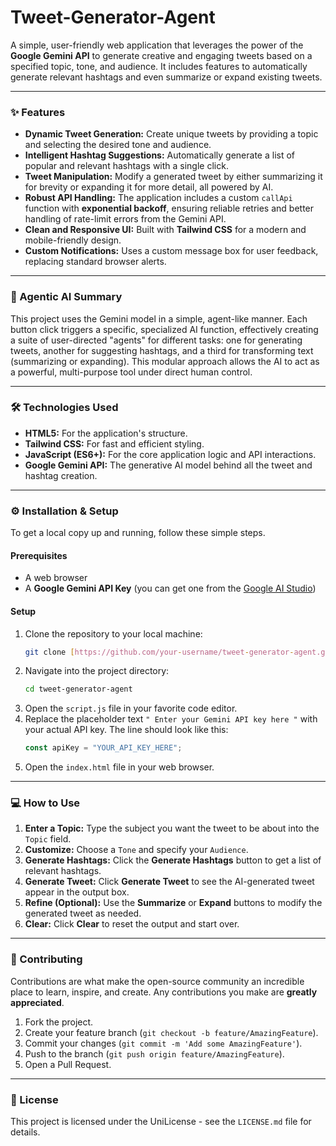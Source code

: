 # Tweet-Generator-Agent

A simple, user-friendly web application that leverages the power of the **Google Gemini API** to generate creative and engaging tweets based on a 
specified topic, tone, and audience. It includes features to automatically generate relevant hashtags and even summarize or expand existing tweets.

---

### ✨ Features

* **Dynamic Tweet Generation:** Create unique tweets by providing a topic and selecting the desired tone and audience.
* **Intelligent Hashtag Suggestions:** Automatically generate a list of popular and relevant hashtags with a single click.
* **Tweet Manipulation:** Modify a generated tweet by either summarizing it for brevity or expanding it for more detail, all powered by AI.
* **Robust API Handling:** The application includes a custom `callApi` function with **exponential backoff**, ensuring reliable retries and better handling of rate-limit errors from the Gemini API.
* **Clean and Responsive UI:** Built with **Tailwind CSS** for a modern and mobile-friendly design.
* **Custom Notifications:** Uses a custom message box for user feedback, replacing standard browser alerts.

---

### 🧠 Agentic AI Summary

This project uses the Gemini model in a simple, agent-like manner. Each button click triggers a specific, specialized AI function, effectively creating a suite of user-directed "agents" for different tasks: one for generating tweets, another for suggesting hashtags, and a third for transforming text (summarizing or expanding). This modular approach allows the AI to act as a powerful, multi-purpose tool under direct human control.

---

### 🛠️ Technologies Used

* **HTML5:** For the application's structure.
* **Tailwind CSS:** For fast and efficient styling.
* **JavaScript (ES6+):** For the core application logic and API interactions.
* **Google Gemini API:** The generative AI model behind all the tweet and hashtag creation.

---

### ⚙️ Installation & Setup

To get a local copy up and running, follow these simple steps.

#### Prerequisites

* A web browser
* A **Google Gemini API Key** (you can get one from the [Google AI Studio](https://aistudio.google.com/app/apikey))

#### Setup

1.  Clone the repository to your local machine:
    ```bash
    git clone [https://github.com/your-username/tweet-generator-agent.git](https://github.com/your-username/tweet-generator-agent.git)
    ```
2.  Navigate into the project directory:
    ```bash
    cd tweet-generator-agent
    ```
3.  Open the `script.js` file in your favorite code editor.
4.  Replace the placeholder text `" Enter your Gemini API key here "` with your actual API key. The line should look like this:
    ```javascript
    const apiKey = "YOUR_API_KEY_HERE";
    ```
5.  Open the `index.html` file in your web browser.

---

### 💻 How to Use

1.  **Enter a Topic:** Type the subject you want the tweet to be about into the `Topic` field.
2.  **Customize:** Choose a `Tone` and specify your `Audience`.
3.  **Generate Hashtags:** Click the **Generate Hashtags** button to get a list of relevant hashtags.
4.  **Generate Tweet:** Click **Generate Tweet** to see the AI-generated tweet appear in the output box.
5.  **Refine (Optional):** Use the **Summarize** or **Expand** buttons to modify the generated tweet as needed.
6.  **Clear:** Click **Clear** to reset the output and start over.

---

### 🤝 Contributing

Contributions are what make the open-source community an incredible place to learn, inspire, and create. Any contributions you make are **greatly appreciated**.

1.  Fork the project.
2.  Create your feature branch (`git checkout -b feature/AmazingFeature`).
3.  Commit your changes (`git commit -m 'Add some AmazingFeature'`).
4.  Push to the branch (`git push origin feature/AmazingFeature`).
5.  Open a Pull Request.

---

### 📄 License

This project is licensed under the UniLicense - see the `LICENSE.md` file for details.
